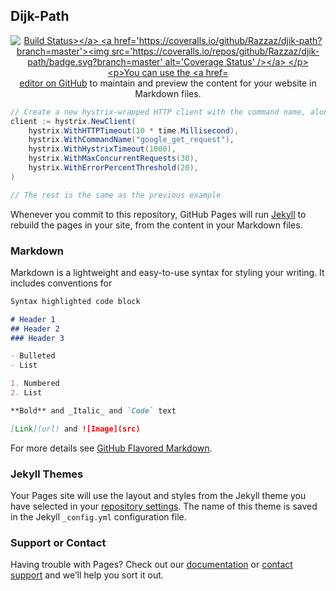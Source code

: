 ## Dijk-Path

<p align="center">
<a href="https://travis-ci.org/Razzaz/djik-path"><img src="https://travis-ci.org/Razzaz/djik-path.svg?branch=master" alt="Build Status></a>
<a href='https://coveralls.io/github/Razzaz/djik-path?branch=master'><img src='https://coveralls.io/repos/github/Razzaz/djik-path/badge.svg?branch=master' alt='Coverage Status' /></a>
</p>
	
	
You can use the [editor on GitHub](https://github.com/Razzaz/djik-path/edit/master/README.md) to maintain and preview the content for your website in Markdown files.

```java
// Create a new hystrix-wrapped HTTP client with the command name, along with other required options
client := hystrix.NewClient(
	hystrix.WithHTTPTimeout(10 * time.Millisecond),
	hystrix.WithCommandName("google_get_request"),
	hystrix.WithHystrixTimeout(1000),
	hystrix.WithMaxConcurrentRequests(30),
	hystrix.WithErrorPercentThreshold(20),
)

// The rest is the same as the previous example
```

Whenever you commit to this repository, GitHub Pages will run [Jekyll](https://jekyllrb.com/) to rebuild the pages in your site, from the content in your Markdown files.

### Markdown

Markdown is a lightweight and easy-to-use syntax for styling your writing. It includes conventions for

```markdown
Syntax highlighted code block

# Header 1
## Header 2
### Header 3

- Bulleted
- List

1. Numbered
2. List

**Bold** and _Italic_ and `Code` text

[Link](url) and ![Image](src)
```

For more details see [GitHub Flavored Markdown](https://guides.github.com/features/mastering-markdown/).

### Jekyll Themes

Your Pages site will use the layout and styles from the Jekyll theme you have selected in your [repository settings](https://github.com/Razzaz/djik-path/settings). The name of this theme is saved in the Jekyll `_config.yml` configuration file.

### Support or Contact

Having trouble with Pages? Check out our [documentation](https://help.github.com/categories/github-pages-basics/) or [contact support](https://github.com/contact) and we’ll help you sort it out.
